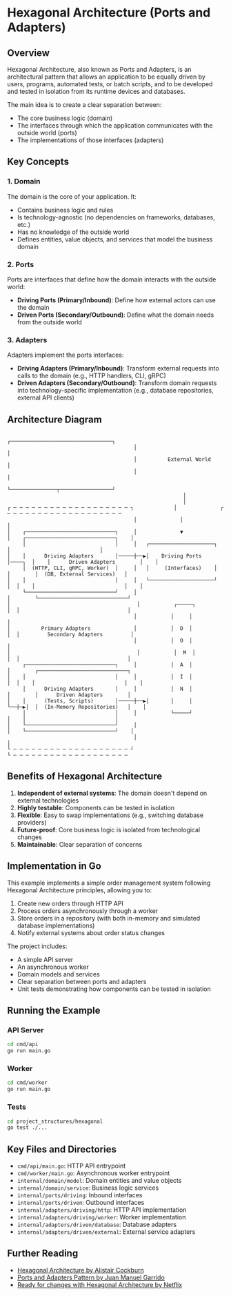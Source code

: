 # Hexagonal Architecture (Ports and Adapters)

## Overview

Hexagonal Architecture, also known as Ports and Adapters, is an architectural pattern that allows an application to be equally driven by users, programs, automated tests, or batch scripts, and to be developed and tested in isolation from its runtime devices and databases.

The main idea is to create a clear separation between:
- The core business logic (domain)
- The interfaces through which the application communicates with the outside world (ports)
- The implementations of those interfaces (adapters)

## Key Concepts

### 1. Domain

The domain is the core of your application. It:
- Contains business logic and rules
- Is technology-agnostic (no dependencies on frameworks, databases, etc.)
- Has no knowledge of the outside world
- Defines entities, value objects, and services that model the business domain

### 2. Ports

Ports are interfaces that define how the domain interacts with the outside world:
- **Driving Ports (Primary/Inbound)**: Define how external actors can use the domain
- **Driven Ports (Secondary/Outbound)**: Define what the domain needs from the outside world

### 3. Adapters

Adapters implement the ports interfaces:
- **Driving Adapters (Primary/Inbound)**: Transform external requests into calls to the domain (e.g., HTTP handlers, CLI, gRPC)
- **Driven Adapters (Secondary/Outbound)**: Transform domain requests into technology-specific implementation (e.g., database repositories, external API clients)

## Architecture Diagram

```
                                         ┌─────────────────────────────────┐
                                         │                                 │
                                         │          External World         │
                                         │                                 │
                                         └───────────────┬─────────────────┘
                                                         │
                                                         │
┌ ─ ─ ─ ─ ─ ─ ─ ─ ─ ─ ─ ─ ─ ─ ─ ─ ─ ─ ─ ┐             │              ┌ ─ ─ ─ ─ ─ ─ ─ ─ ─ ─ ─ ─ ─ ─ ─ ─ ─ ─ ─
                                         │              │              │
│    ┌─────────────────────────────┐     │              ▼              │    ┌─────────────────────────────┐    │
     │                             │     │   ┌─────────────────────┐        │                             │
│    │      Driving Adapters       │─────┼──▶│    Driving Ports    │────┐  │    │      Driven Adapters        │    │
     │  (HTTP, CLI, gRPC, Worker)  │     │   │     (Interfaces)    │    │        │  (DB, External Services)   │
│    │                             │     │   └─────────────────────┘    │  │    │                             │    │
     └─────────────────────────────┘     │                              │        └─────────────────────────────┘
│                                         │           ┌─────┐            │  │                                   │
                                         │           │     │            │
│          Primary Adapters              │           │  D  │            │  │         Secondary Adapters         │
                                         │           │  O  │            │
│                                         │           │  M  │            │  │                                   │
     ┌─────────────────────────────┐     │           │  A  │            │        ┌─────────────────────────────┐
│    │                             │     │           │  I  │            │  │    │                             │    │
     │      Driving Adapters       │     │           │  N  │            │        │      Driven Adapters        │
│    │      (Tests, Scripts)       │─────┼──▶│       │     │            └──┼─▶│  │  (In-Memory Repositories)   │    │
     │                             │     │           └─────┘               │    │                             │
│    └─────────────────────────────┘     │                                 │    └─────────────────────────────┘    │
                                         │                                 │
└ ─ ─ ─ ─ ─ ─ ─ ─ ─ ─ ─ ─ ─ ─ ─ ─ ─ ─ ─ ┘                                 └ ─ ─ ─ ─ ─ ─ ─ ─ ─ ─ ─ ─ ─ ─ ─ ─ ─ ─ ─
```

## Benefits of Hexagonal Architecture

1. **Independent of external systems**: The domain doesn't depend on external technologies
2. **Highly testable**: Components can be tested in isolation
3. **Flexible**: Easy to swap implementations (e.g., switching database providers)
4. **Future-proof**: Core business logic is isolated from technological changes
5. **Maintainable**: Clear separation of concerns

## Implementation in Go

This example implements a simple order management system following Hexagonal Architecture principles, allowing you to:

1. Create new orders through HTTP API
2. Process orders asynchronously through a worker
3. Store orders in a repository (with both in-memory and simulated database implementations)
4. Notify external systems about order status changes

The project includes:
- A simple API server
- An asynchronous worker
- Domain models and services
- Clear separation between ports and adapters
- Unit tests demonstrating how components can be tested in isolation

## Running the Example

### API Server

```bash
cd cmd/api
go run main.go
```

### Worker

```bash
cd cmd/worker
go run main.go
```

### Tests

```bash
cd project_structures/hexagonal
go test ./...
```

## Key Files and Directories

- `cmd/api/main.go`: HTTP API entrypoint
- `cmd/worker/main.go`: Asynchronous worker entrypoint
- `internal/domain/model`: Domain entities and value objects
- `internal/domain/service`: Business logic services
- `internal/ports/driving`: Inbound interfaces
- `internal/ports/driven`: Outbound interfaces
- `internal/adapters/driving/http`: HTTP API implementation
- `internal/adapters/driving/worker`: Worker implementation
- `internal/adapters/driven/database`: Database adapters
- `internal/adapters/driven/external`: External service adapters

## Further Reading

- [Hexagonal Architecture by Alistair Cockburn](https://alistair.cockburn.us/hexagonal-architecture/)
- [Ports and Adapters Pattern by Juan Manuel Garrido](https://jmgarridopaz.github.io/content/hexagonalarchitecture.html)
- [Ready for changes with Hexagonal Architecture by Netflix](https://netflixtechblog.com/ready-for-changes-with-hexagonal-architecture-b315ec967749)

